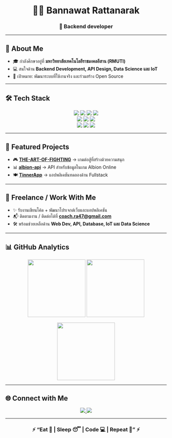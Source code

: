 <!-- Header -->
<h1 align="center">👨‍💻 Bannawat Rattanarak</h1>
<h3 align="center">🚀 Backend developer</h3>

---

## 📖 About Me  

- 🎓 กำลังศึกษาอยู่ที่ **มหาวิทยาลัยเทคโนโลยีราชมงคลอีสาน (RMUTI)**  
- 💻 สนใจด้าน **Backend Development, API Design, Data Science และ IoT**  
- 🎯 เป้าหมาย: พัฒนาระบบที่ใช้งานจริง และร่วมสร้าง Open Source  

---

## 🛠️ Tech Stack  

<p align="center">
  <!-- Languages -->
  <img src="https://img.shields.io/badge/Code-JavaScript-F7DF1E?logo=javascript&logoColor=000" />
  <img src="https://img.shields.io/badge/Code-TypeScript-3178C6?logo=typescript&logoColor=fff" />
  <img src="https://img.shields.io/badge/Code-Golang-00ADD8?logo=go&logoColor=fff" />
  <img src="https://img.shields.io/badge/Code-Python-3776AB?logo=python&logoColor=fff" />
  <br/>
  <!-- Frameworks -->
  <img src="https://img.shields.io/badge/Framework-React-61DAFB?logo=react&logoColor=000" />
  <img src="https://img.shields.io/badge/Framework-Next.js-000000?logo=nextdotjs&logoColor=fff" />
  <img src="https://img.shields.io/badge/Framework-Node.js-339933?logo=node.js&logoColor=fff" />
  <br/>
  <!-- Tools -->
  <img src="https://img.shields.io/badge/Tools-Docker-2496ED?logo=docker&logoColor=fff" />
  <img src="https://img.shields.io/badge/Tools-Git-F05032?logo=git&logoColor=fff" />
  <img src="https://img.shields.io/badge/Editor-VS%20Code-007ACC?logo=visualstudiocode&logoColor=fff" />
</p>

---

## 📂 Featured Projects  

- 🎮 [**THE-ART-OF-FIGHTING**](https://github.com/Bannawat01/THE-ART-OF-FIGHTING) → เกมต่อสู้ที่สร้างด้วยความสนุก  
- 📊 [**albion-api**](https://github.com/Bannawat01/albion-api) → API สำหรับข้อมูลในเกม Albion Online  
- 🍽 [**TinnerApp**](https://github.com/Bannawat01/TinnerApp) → แอปพลิเคชันทดลองด้าน Fullstack  

---

## 💼 Freelance / Work With Me  

- ✨ รับงานเขียนโค้ด + พัฒนาโปรเจกต์เว็บและแอปพลิเคชัน  
- 📬 ติดตามงาน / ติดต่อได้ที่ **[coach.ra47@gmail.com](mailto:coach.ra47@gmail.com)**  
- 🛠 พร้อมช่วยเหลือด้าน **Web Dev, API, Database, IoT และ Data Science**  

---

## 📊 GitHub Analytics  

<p align="center">
  <img src="https://github-readme-stats.vercel.app/api?username=Bannawat01&show_icons=true&theme=tokyonight" height="180"/>
  <img src="https://github-readme-stats.vercel.app/api/top-langs/?username=Bannawat01&layout=compact&theme=tokyonight" height="180"/>
</p>

<p align="center">
  <img src="https://github-readme-streak-stats.herokuapp.com/?user=Bannawat01&theme=tokyonight" height="180"/>
</p>

---

## 🌐 Connect with Me  

<p align="center">
  <a href="https://www.instagram.com/bannawattt" target="_blank">
    <img src="https://img.shields.io/badge/Instagram-E4405F?logo=instagram&logoColor=fff" />
  </a>
  <a href="mailto:coach.ra47@gmail.com">
    <img src="https://img.shields.io/badge/Email-D14836?logo=gmail&logoColor=fff" />
  </a>
</p>

---

<h3 align="center">⚡ “Eat 🍜 | Sleep 😴 | Code 💻 | Repeat 🔁” ⚡</h3>
